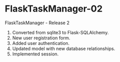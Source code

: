 # FlaskTaskManager-02
FlaskTaskManager - Release 2

1. Converted from sqlite3 to Flask-SQLAlchemy.
2. New user registration form.
3. Added user authentication.
4. Updated model with new database relationships.
5. Implemented session.
